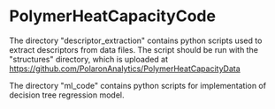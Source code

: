 # PolymerHeatCapacityCode

The directory "descriptor_extraction" contains python scripts used to extract descriptors from data files.
The script should be run with the "structures" directory, which is uploaded at https://github.com/PolaronAnalytics/PolymerHeatCapacityData 

The directory "ml_code" contains python scripts for implementation of decision tree regression model.
